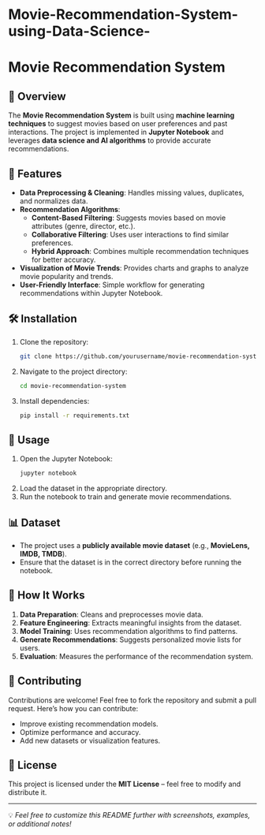 # Movie-Recommendation-System-using-Data-Science-
# Movie Recommendation System

## 📌 Overview
The **Movie Recommendation System** is built using **machine learning techniques** to suggest movies based on user preferences and past interactions. The project is implemented in **Jupyter Notebook** and leverages **data science and AI algorithms** to provide accurate recommendations.

## 🚀 Features
- **Data Preprocessing & Cleaning**: Handles missing values, duplicates, and normalizes data.
- **Recommendation Algorithms**:
  - **Content-Based Filtering**: Suggests movies based on movie attributes (genre, director, etc.).
  - **Collaborative Filtering**: Uses user interactions to find similar preferences.
  - **Hybrid Approach**: Combines multiple recommendation techniques for better accuracy.
- **Visualization of Movie Trends**: Provides charts and graphs to analyze movie popularity and trends.
- **User-Friendly Interface**: Simple workflow for generating recommendations within Jupyter Notebook.

## 🛠 Installation
1. Clone the repository:
   ```bash
   git clone https://github.com/yourusername/movie-recommendation-system.git
   ```
2. Navigate to the project directory:
   ```bash
   cd movie-recommendation-system
   ```
3. Install dependencies:
   ```bash
   pip install -r requirements.txt
   ```

## 📖 Usage
1. Open the Jupyter Notebook:
   ```bash
   jupyter notebook
   ```
2. Load the dataset in the appropriate directory.
3. Run the notebook to train and generate movie recommendations.

## 📊 Dataset
- The project uses a **publicly available movie dataset** (e.g., **MovieLens, IMDB, TMDB**).
- Ensure that the dataset is in the correct directory before running the notebook.

## 🎯 How It Works
1. **Data Preparation**: Cleans and preprocesses movie data.
2. **Feature Engineering**: Extracts meaningful insights from the dataset.
3. **Model Training**: Uses recommendation algorithms to find patterns.
4. **Generate Recommendations**: Suggests personalized movie lists for users.
5. **Evaluation**: Measures the performance of the recommendation system.

## 🤝 Contributing
Contributions are welcome! Feel free to fork the repository and submit a pull request. Here’s how you can contribute:
- Improve existing recommendation models.
- Optimize performance and accuracy.
- Add new datasets or visualization features.

## 📜 License
This project is licensed under the **MIT License** – feel free to modify and distribute it.

---
💡 *Feel free to customize this README further with screenshots, examples, or additional notes!*

